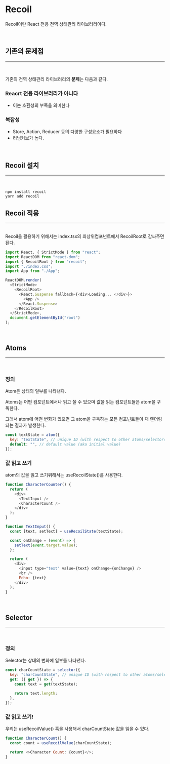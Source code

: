 # Recoil

Recoil이란 React 전용 전역 상태관리 라이브러리이다.

<br>

## 기존의 문제점

---

<br>

기존의 전역 상태관리 라이브러리의 **문제**는 다음과 같다.

### Reacrt 전용 라이브러리가 아니다

- 이는 호환성의 부족을 의미한다

### 복잡성

- Store, Action, Reducer 등의 다양한 구성요소가 필요하다
- 러닝커브가 높다.

<br>

## Recoil 설치

---

 <br>

```
npm install recoil
yarn add recoil
```

## Recoil 적용

---

<br>
Recoil을 활용하기 위해서는 index.tsx의 최상위컴포넌트에서 RecoilRoot로 감싸주면 된다.

```javascript
import React, { StrictMode } from "react";
import ReactDOM from "react-dom";
import { RecoilRoot } from "recoil";
import "./index.css";
import App from "./App";

ReactDOM.render(
  <StrictMode>
    <RecoilRoot>
      <React.Suspense fallback={<div>Loading... </div>}>
        <App />
      </React.Suspense>
    </RecoilRoot>
  </StrictMode>,
  document.getElementById("root")
);
```

<br>

## Atoms

---

<br>

### <b>정의</b>

Atom은 상태의 일부를 나타낸다.

Atoms는 어떤 컴포넌트에서나 읽고 쓸 수 있으며 값을 읽는 컴포넌트들은 atom을 구독한다.

그래서 atom에 어떤 변화가 있으면 그 atom을 구독하는 모든 컴포넌트들이 재 렌더링 되는 결과가 발생한다.

```javascript
const textState = atom({
  key: "textState", // unique ID (with respect to other atoms/selectors)
  default: "", // default value (aka initial value)
});
```

### <b>값 읽고 쓰기</b>

atom의 값을 읽고 쓰기위해서는 useRecoilState()를 사용한다.

```javascript
function CharacterCounter() {
  return (
    <div>
      <TextInput />
      <CharacterCount />
    </div>
  );
}

function TextInput() {
  const [text, setText] = useRecoilState(textState);

  const onChange = (event) => {
    setText(event.target.value);
  };

  return (
    <div>
      <input type="text" value={text} onChange={onChange} />
      <br />
      Echo: {text}
    </div>
  );
}
```

<br>

## Selector

---

<br>

### <b>정의</b>

Selector는 상태의 변화에 일부를 나타낸다.

```javascript
const charCountState = selector({
  key: "charCountState", // unique ID (with respect to other atoms/selectors)
  get: ({ get }) => {
    const text = get(textState);

    return text.length;
  },
});
```

### <b>값 읽고 쓰기!</b>

우리는 useRecoilValue() 훅을 사용해서 charCountState 값을 읽을 수 있다.

```javascript
function CharacterCount() {
  const count = useRecoilValue(charCountState);

  return <>Character Count: {count}</>;
}
```
